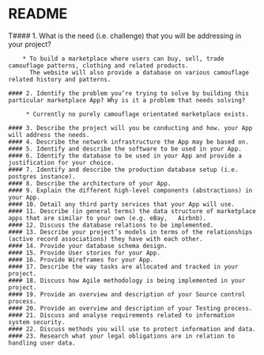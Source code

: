 # README

T#### 1. What is the need (i.e. challenge) that you will be addressing in your project?

        * To build a marketplace where users can buy, sell, trade camouflage patterns, clothing and related products.
          The website will also provide a database on various camouflage related history and patterns.

    #### 2. Identify the problem you’re trying to solve by building this particular marketplace App? Why is it a problem that needs solving?

         * Currently no purely camouflage orientated marketplace exists.

    #### 3. Describe the project will you be conducting and how. your App will address the needs.
    #### 4. Describe the network infrastructure the App may be based on.
    #### 5. Identify and describe the software to be used in your App.
    #### 6. Identify the database to be used in your App and provide a justification for your choice.
    #### 7. Identify and describe the production database setup (i.e. postgres instance).
    #### 8. Describe the architecture of your App.
    #### 9. Explain the different high-level components (abstractions) in your App.
    #### 10. Detail any third party services that your App will use.
    #### 11. Describe (in general terms) the data structure of marketplace apps that are similar to your own (e.g. eBay,   Airbnb).
    #### 12. Discuss the database relations to be implemented.
    #### 13. Describe your project’s models in terms of the relationships (active record associations) they have with each other.
    #### 14. Provide your database schema design.
    #### 15. Provide User stories for your App.
    #### 16. Provide Wireframes for your App.
    #### 17. Describe the way tasks are allocated and tracked in your project.
    #### 18. Discuss how Agile methodology is being implemented in your project.
    #### 19. Provide an overview and description of your Source control process.
    #### 20. Provide an overview and description of your Testing process.
    #### 21. Discuss and analyse requirements related to information system security.
    #### 22. Discuss methods you will use to protect information and data.
    #### 23. Research what your legal obligations are in relation to handling user data.
